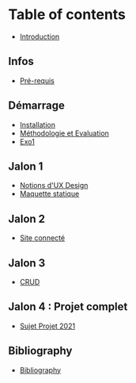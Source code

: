 # Table of contents

* [Introduction](README.md)

## Infos

* [Pré-requis](infos/prerequis.md)

## Démarrage

* [Installation](install/install.md)
* [Méthodologie et Evaluation](infos/eval.md)
* [Exo1](install/exo1.md)

## Jalon 1

* [Notions d'UX Design](UX/README.md)
* [Maquette statique](jalon1/jalon1.md)

## Jalon 2

* [Site connecté](jalon2/jalon2.md)
<!-- * [Site connecté](infos/todo.md) -->

## Jalon 3

* [CRUD](jalon3/jalon3.md)
<!-- * [CRUD](infos/todo.md) -->

## Jalon 4 : Projet complet

* [Sujet Projet 2021](Projet/npp.md)

## Bibliography

* [Bibliography](infos/bib.md)


